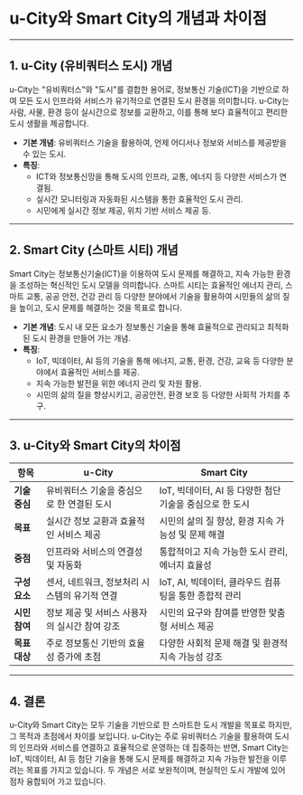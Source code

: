 # u-City와 Smart City의 개념과 차이점

---

## 1. **u-City (유비쿼터스 도시) 개념**

u-City는 "유비쿼터스"와 "도시"를 결합한 용어로, 정보통신 기술(ICT)을 기반으로 하여 모든 도시 인프라와 서비스가 유기적으로 연결된 도시 환경을 의미합니다. u-City는 사람, 사물, 환경 등이 실시간으로 정보를 교환하고, 이를 통해 보다 효율적이고 편리한 도시 생활을 제공합니다.

- **기본 개념**: 유비쿼터스 기술을 활용하여, 언제 어디서나 정보와 서비스를 제공받을 수 있는 도시.
- **특징**:
  - ICT와 정보통신망을 통해 도시의 인프라, 교통, 에너지 등 다양한 서비스가 연결됨.
  - 실시간 모니터링과 자동화된 시스템을 통한 효율적인 도시 관리.
  - 시민에게 실시간 정보 제공, 위치 기반 서비스 제공 등.

---

## 2. **Smart City (스마트 시티) 개념**

Smart City는 정보통신기술(ICT)을 이용하여 도시 문제를 해결하고, 지속 가능한 환경을 조성하는 혁신적인 도시 모델을 의미합니다. 스마트 시티는 효율적인 에너지 관리, 스마트 교통, 공공 안전, 건강 관리 등 다양한 분야에서 기술을 활용하여 시민들의 삶의 질을 높이고, 도시 문제를 해결하는 것을 목표로 합니다.

- **기본 개념**: 도시 내 모든 요소가 정보통신 기술을 통해 효율적으로 관리되고 최적화된 도시 환경을 만들어 가는 개념.
- **특징**:
  - IoT, 빅데이터, AI 등의 기술을 통해 에너지, 교통, 환경, 건강, 교육 등 다양한 분야에서 효율적인 서비스를 제공.
  - 지속 가능한 발전을 위한 에너지 관리 및 자원 활용.
  - 시민의 삶의 질을 향상시키고, 공공안전, 환경 보호 등 다양한 사회적 가치를 추구.

---

## 3. **u-City와 Smart City의 차이점**

| 항목              | **u-City**                                                | **Smart City**                                               |
|-------------------|-----------------------------------------------------------|-------------------------------------------------------------|
| **기술 중심**     | 유비쿼터스 기술을 중심으로 한 연결된 도시                | IoT, 빅데이터, AI 등 다양한 첨단 기술을 중심으로 한 도시 |
| **목표**          | 실시간 정보 교환과 효율적인 서비스 제공                  | 시민의 삶의 질 향상, 환경 지속 가능성 및 문제 해결        |
| **중점**          | 인프라와 서비스의 연결성 및 자동화                        | 통합적이고 지속 가능한 도시 관리, 에너지 효율성           |
| **구성 요소**     | 센서, 네트워크, 정보처리 시스템의 유기적 연결             | IoT, AI, 빅데이터, 클라우드 컴퓨팅을 통한 종합적 관리     |
| **시민 참여**     | 정보 제공 및 서비스 사용자의 실시간 참여 강조            | 시민의 요구와 참여를 반영한 맞춤형 서비스 제공           |
| **목표 대상**     | 주로 정보통신 기반의 효율성 증가에 초점                   | 다양한 사회적 문제 해결 및 환경적 지속 가능성 강조       |

---

## 4. **결론**

u-City와 Smart City는 모두 기술을 기반으로 한 스마트한 도시 개발을 목표로 하지만, 그 목적과 초점에서 차이를 보입니다. u-City는 주로 유비쿼터스 기술을 활용하여 도시의 인프라와 서비스를 연결하고 효율적으로 운영하는 데 집중하는 반면, Smart City는 IoT, 빅데이터, AI 등 첨단 기술을 통해 도시 문제를 해결하고 지속 가능한 발전을 이루려는 목표를 가지고 있습니다. 두 개념은 서로 보완적이며, 현실적인 도시 개발에 있어 점차 융합되어 가고 있습니다.
